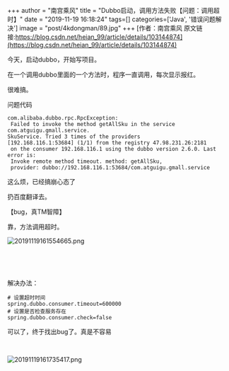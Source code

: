 +++
author = "南宫乘风"
title = "Dubbo启动，调用方法失败【问题：调用超时】"
date = "2019-11-19 16:18:24"
tags=[]
categories=['Java', '错误问题解决']
image = "post/4kdongman/89.jpg"
+++
[作者：南宫乘风   原文链接:https://blog.csdn.net/heian_99/article/details/103144874](https://blog.csdn.net/heian_99/article/details/103144874)

今天，启动dubbo，开始写项目。

在一个调用dubbo里面的一个方法时，程序一直调用，每次显示报红。

很难搞。

问题代码

```
com.alibaba.dubbo.rpc.RpcException:
 Failed to invoke the method getAllSku in the service com.atguigu.gmall.service.
SkuService. Tried 3 times of the providers 
[192.168.116.1:53684] (1/1) from the registry 47.98.231.26:2181
 on the consumer 192.168.116.1 using the dubbo version 2.6.0. Last error is:
 Invoke remote method timeout. method: getAllSku,
 provider: dubbo://192.168.116.1:53684/com.atguigu.gmall.service
```

这么烦，已经搞崩心态了

扔百度翻译去。

【bug，真TM智障】

靠，方法调用超时。

![20191119161554665.png](https://img-blog.csdnimg.cn/20191119161554665.png)

 

 

解决办法：

```
# 设置超时时间
spring.dubbo.consumer.timeout=600000
# 设置是否检查服务存在
spring.dubbo.consumer.check=false

```

可以了，终于找出bug了。真是不容易

 

![20191119161735417.png](https://img-blog.csdnimg.cn/20191119161735417.png)
